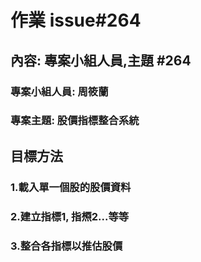 # 作業 issue#264

## 內容: 專案小組人員,主題 #264 

### 專案小組人員: 周筱蘭
### 專案主題: 股價指標整合系統
##


## 目標方法

### 1.載入單一個股的股價資料
### 2.建立指標1, 指槱2...等等
### 3.整合各指標以推估股價
